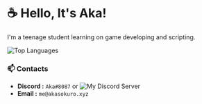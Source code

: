 # ☕ Hello, It's Aka!

I'm a teenage student learning on game developing and scripting.

![Top Languages](https://github-readme-stats.vercel.app/api/top-langs/?username=akasokuro&theme=github_dark&border_color=5F5F5F)

### 📫 Contacts
- **Discord :** `Aka#8087` or ![My Discord Server](https://discord.gg/QjZRfZv3gE)
- **Email :** `me@akasokuro.xyz`




<!-- Hello -->
